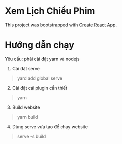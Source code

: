 # Xem Lịch Chiếu Phim

This project was bootstrapped with [Create React App](https://github.com/facebookincubator/create-react-app).

# Hướng dẫn chạy

Yêu cầu: phải cài đặt yarn và nodejs

1. Cài đặt serve
> yard add global serve
2. Cài đặt cái plugin cần thiết
> yarn
3. Build website
> yarn build
4. Dùng serve vừa tạo để chay website
> serve -s build
